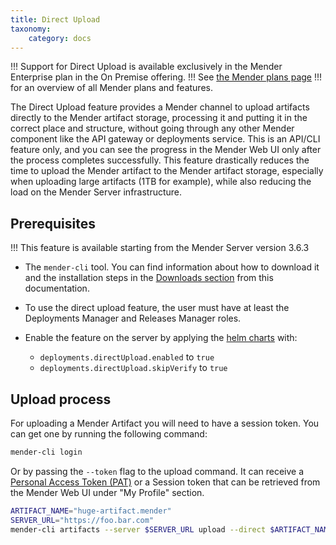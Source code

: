 ```yaml
---
title: Direct Upload
taxonomy:
    category: docs
---
```


!!! Support for Direct Upload is available exclusively in the Mender Enterprise plan in the On Premise offering.
!!! See [the Mender plans page](https://mender.io/pricing/plans?target=_blank)
!!! for an overview of all Mender plans and features.

The Direct Upload feature provides a Mender channel to upload artifacts directly to the Mender artifact storage, processing it and putting it in the correct place and structure, without going through any other Mender component like the API gateway or deployments service.
This is an API/CLI feature only, and you can see the progress in the Mender Web UI only after the process completes successfully.
This feature drastically reduces the time to upload the Mender artifact to the Mender artifact storage, especially when uploading large artifacts (1TB for example), while also reducing the load on the Mender Server infrastructure.

## Prerequisites

<!--AUTOVERSION: "version %"/ignore-->
!!! This feature is available starting from the Mender Server version 3.6.3

* The `mender-cli` tool. You can find information about how to download it and the installation steps in the [Downloads section](../../11.Downloads/docs.md#mender-cli) from this documentation.

* To use the direct upload feature, the user must have at least the Deployments Manager and Releases Manager roles.

* Enable the feature on the server by applying the [helm charts](https://github.com/mendersoftware/mender-helm#complete-list-of-parameters) with:
    * `deployments.directUpload.enabled` to `true`
    * `deployments.directUpload.skipVerify` to `true`


## Upload process

For uploading a Mender Artifact you will need to have a session token. You can get one by running the following command:

```bash
mender-cli login
```

Or by passing the `--token` flag to the upload command. It can receive a [Personal Access Token (PAT)](../../09.Server-integration/01.Using-the-apis/docs.md#personal-access-tokens) or a Session token that can be retrieved from the Mender Web UI under "My Profile" section.

```bash
ARTIFACT_NAME="huge-artifact.mender"
SERVER_URL="https://foo.bar.com"
mender-cli artifacts --server $SERVER_URL upload --direct $ARTIFACT_NAME
```
